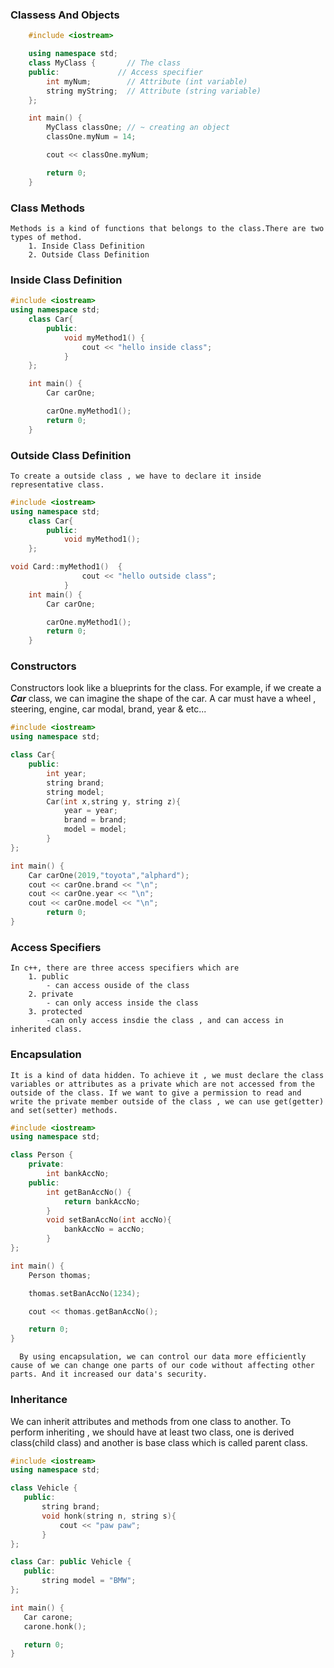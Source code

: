 ### Classess And Objects

```cpp
    #include <iostream>

    using namespace std;
    class MyClass {       // The class
    public:             // Access specifier
        int myNum;        // Attribute (int variable)
        string myString;  // Attribute (string variable)
    };

    int main() {
        MyClass classOne; // ~ creating an object
        classOne.myNum = 14;

        cout << classOne.myNum;

        return 0;
    }
```

### Class Methods

    Methods is a kind of functions that belongs to the class.There are two types of method.
        1. Inside Class Definition
        2. Outside Class Definition

### Inside Class Definition

```cpp
#include <iostream>
using namespace std;
    class Car{
        public:
            void myMethod1() {
                cout << "hello inside class";
            }
    };

    int main() {
        Car carOne;

        carOne.myMethod1();
        return 0;
    }
```

### Outside Class Definition

    To create a outside class , we have to declare it inside representative class.

```cpp
#include <iostream>
using namespace std;
    class Car{
        public:
            void myMethod1();
    };

void Card::myMethod1()  {
                cout << "hello outside class";
            }
    int main() {
        Car carOne;

        carOne.myMethod1();
        return 0;
    }
```

### Constructors

Constructors look like a blueprints for the class. For example, if we create a **_Car_** class, we can imagine the shape of the car. A car must have a wheel , steering, engine, car modal, brand, year & etc...

```cpp
#include <iostream>
using namespace std;

class Car{
    public:
        int year;
        string brand;
        string model;
        Car(int x,string y, string z){
            year = year;
            brand = brand;
            model = model;
        }
};

int main() {
    Car carOne(2019,"toyota","alphard");
    cout << carOne.brand << "\n";
    cout << carOne.year << "\n";
    cout << carOne.model << "\n";
        return 0;
}
```

### Access Specifiers

    In c++, there are three access specifiers which are
        1. public
            - can access ouside of the class
        2. private
            - can only access inside the class
        3. protected
            -can only access insdie the class , and can access in inherited class.


### Encapsulation
    It is a kind of data hidden. To achieve it , we must declare the class variables or attributes as a private which are not accessed from the outside of the class. If we want to give a permission to read and write the private member outside of the class , we can use get(getter) and set(setter) methods.


```cpp
#include <iostream>
using namespace std;

class Person {
    private:
        int bankAccNo;
    public:
        int getBanAccNo() {
            return bankAccNo;
        }
        void setBanAccNo(int accNo){
            bankAccNo = accNo;
        }
};

int main() {
    Person thomas;

    thomas.setBanAccNo(1234);

    cout << thomas.getBanAccNo();

    return 0;
}
```
`   By using encapsulation, we can control our data more efficiently cause of we can change one parts of our code without affecting other parts. And it increased our data's security.
`

### Inheritance

 We can inherit attributes and methods from one class to another. To perform inheriting , we should have at least two class, one is derived class(child class) and another is base class which is called parent class.


 ```cpp
#include <iostream>
using namespace std;

class Vehicle {
    public:
        string brand;
        void honk(string n, string s){
            cout << "paw paw";
        }
};

class Car: public Vehicle {
    public:
        string model = "BMW";
};

int main() {
    Car carone;
    carone.honk();

    return 0;
}
 ```